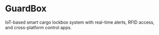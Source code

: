 # GuardBox
IoT-based smart cargo lockbox system with real-time alerts, RFID access, and cross-platform control apps.
